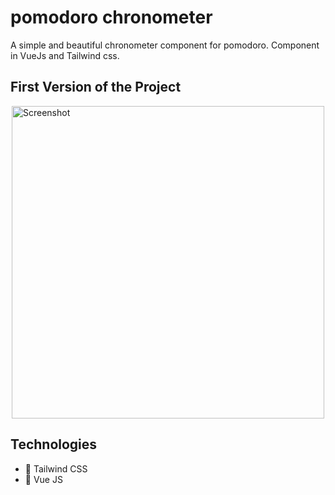 # pomodoro chronometer
A simple and beautiful chronometer component for pomodoro. Component in VueJs and Tailwind css.

## First Version of the Project

<div style="display:flex; justify-content:center">
    <img src="https://i.imgur.com/XjPWHxD.jpg" alt="Screenshot" width="500"/>
</div>

## Technologies

-   🚀 Tailwind CSS
-   🚀 Vue JS
